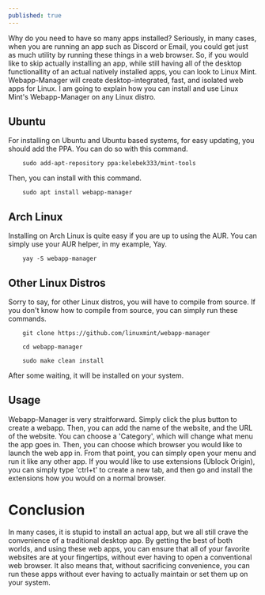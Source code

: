 ```yaml
---
published: true
---
```

Why do you need to have so many apps installed? Seriously, in many cases, when you are running an app
such as Discord or Email, you could get just as much utility by running these things in a web browser. So, if you would like to skip actually installing an app, while still having all of the desktop functionallity of an actual natively installed apps, you can look to Linux Mint. Webapp-Manager will create desktop-integrated, fast, and isolated web apps for Linux. I am going to explain how you can install and use Linux Mint's Webapp-Manager on any Linux distro.

## Ubuntu

For installing on Ubuntu and Ubuntu based systems, for easy updating, you should add the PPA. You can do so with this command.

        sudo add-apt-repository ppa:kelebek333/mint-tools

Then, you can install with this command.

        sudo apt install webapp-manager

## Arch Linux

Installing on Arch Linux is quite easy if you are up to using the AUR. You can simply use your AUR helper, in my example, Yay.

        yay -S webapp-manager

## Other Linux Distros

Sorry to say, for other Linux distros, you will have to compile from source. If you don't know how to compile from source, you can simply run these commands.

        git clone https://github.com/linuxmint/webapp-manager

        cd webapp-manager

        sudo make clean install

After some waiting, it will be installed on your system.

## Usage

Webapp-Manager is very straitforward. Simply click the plus button to create a webapp. Then, you can add the name of the website, and the URL of the website. You can choose a 'Category', which will change what menu the app goes in. Then, you can choose which browser you would like to launch the web app in. From that point, you can simply open your menu and run it like any other app. If you would like to use extensions (Ublock Origin), you can simply type 'ctrl+t' to create a new tab, and then go and install the extensions how you would on a normal browser.

# Conclusion

In many cases, it is stupid to install an actual app, but we all still crave the convenience of a traditional desktop app. By getting the best of both worlds, and using these web apps, you can ensure that all of your favorite websites are at your fingertips, without ever having to open a conventional web browser. It also means that, without sacrificing convenience, you can run these apps without ever having to actually maintain or set them up on your system.

